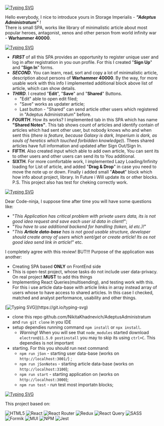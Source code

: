 [![Typing SVG](https://readme-typing-svg.herokuapp.com?color=%2336BCF7&lines=introducing)](https://git.io/typing-svg)

Hello everybody, I nice to introduce yours in Storage Imperialis - **_"Adeptus Administratum"_** ! <br>
There is small SPA, works like library of minimalistic article about most popular heroes, antagonist, xenos and other person from world infinity war - **Warhammer 40000**.

[![Typing SVG](https://readme-typing-svg.herokuapp.com?color=%2336BCF7&lines=Opportunities)](https://git.io/typing-svg)

- **_FIRST_** of all this SPA provides an opportunity to register unique user and log in after registration in you oun profile. For this I created "**Sign Up**" and "**Sign In**" forms.
- **_SECOND_**. You can learn, read, sort and copy a lot of minimalistic article, description about persons of **Warhammer 40000**. By the way, for more usable work with this info I implemented additional block above list of article, which can show details.
- **_THIRD_**. I created "**Edit**", "**Save**" and "**Shared**" Buttons.
  - "Edit" able to open edit filed;
  - "Save" works as updater article;
  - Last button - "Shared" can send article other users which registered in "Adeptus Administratum" before.
- **_FOURTH_**. How its works? I implemented tab in this SPA which has name **"Shared Notes"**. This tab shows count of articles and identify contain of articles which had sent other user, but nobody knows who and when sent this (_there is feature, because Galaxy is dark, Imperium is dark, as souls of heretics which touched forbidden knowledge)_). Thees shared articles have full information and updated after Sign Out/Sign In.
- **FIFTH**. Also created input which able to add own article, You can sent its to other users and other users can send its to You additional.
- **SIXTH**. For more comfortable work, I implemented Lazy Loading/Infinity loading for List of article, and added "**Drag & Drop**" in case you need to move the note up or down. Finally i added small "**About**" block which how info about project, library. In Future i Will update its or other blocks. P.S. This project also has test for cheking correctly work.

[![Typing SVG](https://readme-typing-svg.herokuapp.com?color=%2336BCF7&lines=Important)](https://git.io/typing-svg)

Dear Code-ninja, I suppose time after time you will have some questions like:

- "_This Application has critical problem with private users data, its is not good idea request and save each user id data in client!_";
- "_You have to use additional backend for handling (token, id etc.)!_"
- "_This **Article data-base** has is not good usable structure, developer should create array of users which sent/get or create article! Its os not good idea send link in article!_" etc.

I completely agree with this review! BUT!!! Purpose of the application was another:

- Creating SPA based **ONLY** on FrontEnd side
- This is open-test project, whose tasks do not include user data-privacy. On real project **MUST** to add this things
- Implementing React Queries(multisending), and testing work with this. For this i use article data-base with article links in array instead array of users whose to have access to shared articles. In this case I checked, matched and analyst performance, usability and other things.

[![Typing SVG](https://readme-typing-svg.herokuapp.com?color=%2336BCF7&lines=How+Run+Its?)](https://git.io/typing-svg)

- clone this repo github.com/NikitaKhadnevich/AdeptusAdministratum and `run git clone` in you IDE
- setup dependies running command `npm install` or `npx install`.
  - _Warning_! When you will see that `node_modules` started download `electron@11.5.0 postinstall` you may to skip its using `ctrl+C`. This dependies is not important
- starting. For this you should run next command:
  - `npm run jSon` - starting user data-base (works on `http://localhost:3001/`) ;
  - `npm run jSonNotes` - starting article data-base (works on `http://localhost:3100`);
  - `npm run start` - starting application on (works on `http://localhost:3000`);
  - `npm run test` - run test most importatn blocks;

[![Typing SVG](https://readme-typing-svg.herokuapp.com?color=%2336BCF7&lines=Technologies+and+Tools)](https://git.io/typing-svg)

This project based on:

![HTML5](https://img.shields.io/badge/html5-%23E34F26.svg?style=for-the-badge&logo=html5&logoColor=white)
![React](https://img.shields.io/badge/react-%2320232a.svg?style=for-the-badge&logo=react&logoColor=%2361DAFB)
![React Router](https://img.shields.io/badge/React_Router-CA4245?style=for-the-badge&logo=react-router&logoColor=white)
![Redux](https://img.shields.io/badge/redux-%23593d88.svg?style=for-the-badge&logo=redux&logoColor=white)
![React Query](https://img.shields.io/badge/-React%20Query-FF4154?style=for-the-badge&logo=react%20query&logoColor=white)
![SASS](https://img.shields.io/badge/SASS-hotpink.svg?style=for-the-badge&logo=SASS&logoColor=white)
![Formik](https://img.shields.io/badge/FORMIK-blue?style=for-the-badge&logo=appveyor)
![MUI](https://img.shields.io/badge/MUI-%230081CB.svg?style=for-the-badge&logo=mui&logoColor=white)
![NPM](https://img.shields.io/badge/NPM-%23000000.svg?style=for-the-badge&logo=npm&logoColor=white)
![Jest](https://img.shields.io/badge/-jest-%23C21325?style=for-the-badge&logo=jest&logoColor=white)
